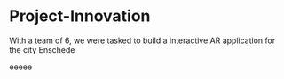 # Project-Innovation
With a team of 6, we were tasked to build a interactive AR application for the city Enschede

eeeee